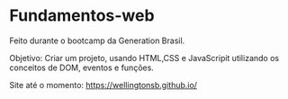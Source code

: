 # Fundamentos-web

Feito durante o bootcamp da Generation Brasil. 

Objetivo: Criar um projeto, usando HTML,CSS e JavaScripit utilizando os conceitos de DOM, eventos e funções.  

Site até o momento: https://wellingtonsb.github.io/
